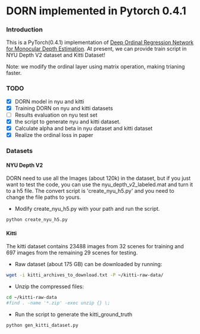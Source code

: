 # DORN implemented in Pytorch 0.4.1


### Introduction
This is a PyTorch(0.4.1) implementation of [Deep Ordinal Regression Network for Monocular Depth Estimation](http://arxiv.org/abs/1806.02446). At present, we can provide train script in NYU Depth V2 dataset and Kitti Dataset!

Note: we modify the ordinal layer using matrix operation, making trianing faster.

### TODO
- [x] DORN model in nyu and kitti
- [x] Training DORN on nyu and kitti datasets
- [ ] Results evaluation on nyu test set
- [x] the script to generate nyu and kitti dataset.
- [x] Calculate alpha and beta in nyu dataset and kitti dataset
- [x] Realize the ordinal loss in paper 

### Datasets

#### NYU Depth V2
DORN need to use all the Images (about 120k) in the dataset, but if you just want to test the code, you can use the nyu_depth_v2_labeled.mat and turn it to a h5 file. The convert script is 'create_nyu_h5.py' and you need to change the file paths to yours.

 - Modify create_nyu_h5.py with your path and run the script.
 
  ```bash
  python create_nyu_h5.py
  ```
 
#### Kitti
The kitti dataset contains 23488 images from 32 scenes for training and 697 images from the remaining 29 scenes for testing. 
 - Raw dataset (about 175 GB) can be downloaded by running:
  ```bash
  wget -i kitti_archives_to_download.txt -P ~/kitti-raw-data/
  ```
 - Unzip the compressed files:
  ```bash
  cd ~/kitti-raw-data
  #find . -name '*.zip' -exec unzip {} \;
  ```
 - Run the script to generate the kitti_ground_truth
  ```
  python gen_kitti_dataset.py
  ```

